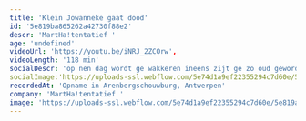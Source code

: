 ```yaml
---
title: 'Klein Jowanneke gaat dood'
id: '5e819ba865262a42730f88e2'
descr: 'MartHa!tentatief '
age: 'undefined'
videoUrl: 'https://youtu.be/iNRJ_2ZCOrw',
videoLength: '118 min'
socialDescr: 'op nen dag wordt ge wakkeren ineens zijt ge zo oud gewordendat ge zegthuren dat is weggegooid geld en dan koopt ge een huisVanaf zijn afstuderen in '97 keek Klein Jowanneke naar de wereld rondom zich. Dat resulteerde in vier voorstellingen waarin zijn blik steeds scherper werd. De wereld steeds groter. Zijn vertelling steeds intenser.Na Klein Jowanneke Ziet de Dinges Rondom Zich (1997), Klein Jowanneke is een Aardig Manneke (2003) en Klein Jowanneke Zaaagt (2004) is deze voorstelling het sluitstuk, de bloemekee van deze toneelreeks.'
socialImage:'https://uploads-ssl.webflow.com/5e74d1a9ef22355294c7d60e/5e819a95f7ffdde1ef41e168_KJGD%20martha%20tentatief%20(c)koenbroos.jpg'
recordedAt: 'Opname in Arenbergschouwburg, Antwerpen'
company: 'MartHa!tentatief '
image: 'https://uploads-ssl.webflow.com/5e74d1a9ef22355294c7d60e/5e819a95f7ffdde1ef41e168_KJGD%20martha%20tentatief%20(c)koenbroos.jpg'
---
```

